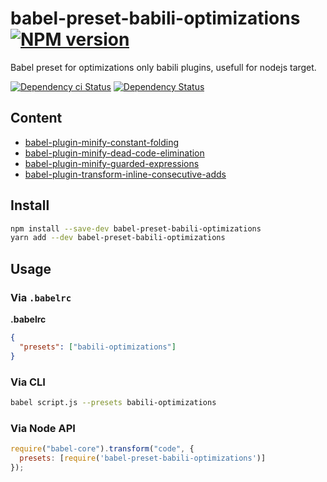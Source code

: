 # babel-preset-babili-optimizations [![NPM version][npm-image]][npm-url]

Babel preset for optimizations only babili plugins, usefull for nodejs target.

[![Dependency ci Status][dependencyci-image]][dependencyci-url]
[![Dependency Status][daviddm-image]][daviddm-url]

## Content

- [babel-plugin-minify-constant-folding](https://www.npmjs.com/package/babel-plugin-minify-constant-folding)
- [babel-plugin-minify-dead-code-elimination](https://www.npmjs.com/package/babel-plugin-minify-dead-code-elimination)
- [babel-plugin-minify-guarded-expressions](https://www.npmjs.com/package/babel-plugin-minify-guarded-expressions)
- [babel-plugin-transform-inline-consecutive-adds](https://www.npmjs.com/package/babel-plugin-transform-inline-consecutive-adds)

## Install

```bash
npm install --save-dev babel-preset-babili-optimizations
yarn add --dev babel-preset-babili-optimizations
```

## Usage

### Via `.babelrc`

**.babelrc**

```json
{
  "presets": ["babili-optimizations"]
}
```

### Via CLI

```sh
babel script.js --presets babili-optimizations
```

### Via Node API

```javascript
require("babel-core").transform("code", {
  presets: [require('babel-preset-babili-optimizations')]
});
```

[npm-image]: https://img.shields.io/npm/v/babel-preset-babili-optimizations.svg?style=flat-square
[npm-url]: https://npmjs.org/package/babel-preset-babili-optimizations
[daviddm-image]: https://david-dm.org/christophehurpeau/babel-preset-babili-optimizations.svg?style=flat-square
[daviddm-url]: https://david-dm.org/christophehurpeau/babel-preset-babili-optimizations
[dependencyci-image]: https://dependencyci.com/github/christophehurpeau/babel-preset-babili-optimizations/badge?style=flat-square
[dependencyci-url]: https://dependencyci.com/github/christophehurpeau/babel-preset-babili-optimizations
